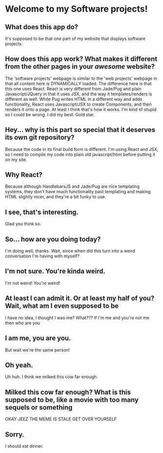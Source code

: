 # Welcome to my Software projects! 
## What does this app do? 
It's supposed to be that one part of my website that displays software projects. 

## How does this app work? What makes it different from the other pages in your *awesome* website?
The 'software projects' webpage is similar to the 'web projects' webpage in that all content here is DYNAMICALLY loaded. The difference here is that this one uses React. React is very different from Jade/Pug and plain Javascript/JQuery in that it uses JSX, and the way it templates/renders is different as well. While Pug writes HTML in a different way and adds functionality, React uses Javascript/JSX to create Components, and then renders it onto a page. At least I think that's how it works. I'm kind of stupid so I could be wrong. I did my best. Gold star. 

## Hey... why is this part so special that it deserves its own git repository? 
Because the code in its final build form is different. 
I'm using React and JSX, so I need to compile my code into plain old javascript/html before putting it on my site. 

## Why React? 
Because although HandlebarsJS and Jade/Pug are nice templating systems, they don't have much functionality past templating and making HTML slightly nicer, and they're a bit funky to use. 

## I see, that's interesting. 
Glad you think so.

## So... how are you doing today? 
I'm doing well, thanks. Wait, since when did this turn into a weird conversation I'm having with myself? 

## I'm not sure. You're kinda weird. 
I'm not weird! You're weird! 

## At least I can admit it. Or at least my half of you? Wait, what am I even supposed to be
I have no idea, I thought I was me? What??? If I'm me and you're not me then who are you

## I am me, you are you. 
But wait we're the same person! 

## Oh yeah. 
Uh huh. I think we milked this cow far enough. 

## Milked this cow far enough? What is this supposed to be, like a movie with too many sequels or something
OKAY JEEZ THE MEME IS STALE GET OVER YOURSELF

## Sorry. 
I should eat dinner.
